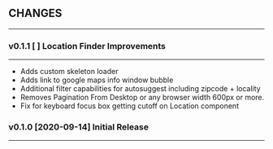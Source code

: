 ## CHANGES
-----------

### v0.1.1 [ ] Location Finder Improvements
-------------------------------------------
* Adds custom skeleton loader
* Adds link to google maps info window bubble
* Additional filter capabilities for autosuggest including zipcode + locality
* Removes Pagination From Desktop or any browser width 600px or more.
* Fix for keyboard focus box getting cutoff on Location component

### v0.1.0 [2020-09-14] Initial Release
---------------------------------------
